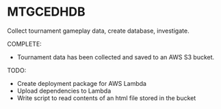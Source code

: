 # MTGCEDHDB
Collect tournament gameplay data, create database, investigate.

COMPLETE:
 - Tournament data has been collected and saved to an AWS S3 bucket.

TODO:
 - Create deployment package for AWS Lambda
 - Upload dependencies to Lambda
 - Write script to read contents of an html file stored in the bucket
